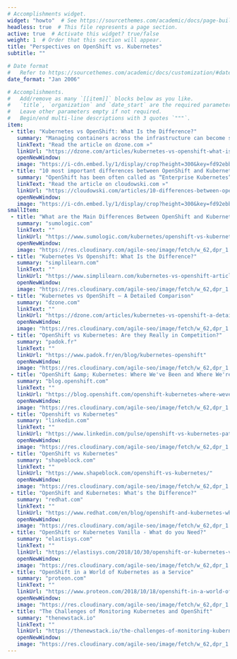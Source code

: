 ```yaml
---
# Accomplishments widget.
widget: "howto"  # See https://sourcethemes.com/academic/docs/page-builder/
headless: true  # This file represents a page section.
active: true  # Activate this widget? true/false
weight: 1  # Order that this section will appear.
title: "Perspectives on OpenShift vs. Kubernetes"
subtitle: ""

# Date format
#   Refer to https://sourcethemes.com/academic/docs/customization/#date-format
date_format: "Jan 2006"

# Accomplishments.
#   Add/remove as many `[[item]]` blocks below as you like.
#   `title`, `organization` and `date_start` are the required parameters.
#   Leave other parameters empty if not required.
#   Begin/end multi-line descriptions with 3 quotes `"""`.
item: 
 - title: "Kubernetes vs OpenShift: What Is the Difference?"
   summary: "Managing containers across the infrastructure can become such a complex task that a container management platform is an essential vehicle for any organization. Kubernetes and OpenShift are two of the most popular container management platforms in the market. What makes it interesting is that OpenShift is based on Kubernetes. Read on to learn more about their features and differences."
   linkText: "Read the article on dzone.com »"
   linkUrl: "https://dzone.com/articles/kubernetes-vs-openshift-what-is-the-difference"
   openNewWindow: 
   image: "https://i-cdn.embed.ly/1/display/crop?height=300&key=fd92ebbc52fc43fb98f69e50e7893c13&url=http%3A%2F%2Fdz2cdn1.dzone.com%2Fstorage%2Farticle-thumb%2F12156248-thumb.jpg&width=636"
 - title: "10 most important differences between OpenShift and Kubernetes"
   summary: "OpenShift has been often called as “Enterprise Kubernetes” by its vendor - Red Hat. In this article, I’m describing real differences between OpenShift and Kubernetes. It’s often confusing, as Red Hat tends to describe it as PaaS, sometimes hiding the fact that Kubernetes is an integral part of OpenShift with more features built around it. Let’s dive in and check what are the real differences between those two."
   linkText: "Read the article on cloudowski.com »"
   linkUrl: "https://cloudowski.com/articles/10-differences-between-openshift-and-kubernetes/"
   openNewWindow: 
   image: "https://i-cdn.embed.ly/1/display/crop?height=300&key=fd92ebbc52fc43fb98f69e50e7893c13&url=https%3A%2F%2Fcloudowski.com%2Fassets%2Fimages%2Fos-vs-k8s-u1.png&width=636"
smallItem: 
 - title: "What are the Main Differences Between OpenShift and Kubernetes?"
   summary: "sumologic.com"
   linkText: ""
   linkUrl: "https://www.sumologic.com/kubernetes/openshift-vs-kubernetes/differences-openshift-and-kubernetes/"
   openNewWindow: 
   image: "https://res.cloudinary.com/agile-seo/image/fetch/w_62,dpr_1.0,d_blank_am8gzx.png/https%3A%2F%2Flogo.clearbit.com%2Fsumologic.com%3Fsize%3D250"
 - title: "Kubernetes Vs Openshift: What Is the Difference?"
   summary: "simplilearn.com"
   linkText: ""
   linkUrl: "https://www.simplilearn.com/kubernetes-vs-openshift-article"
   openNewWindow: 
   image: "https://res.cloudinary.com/agile-seo/image/fetch/w_62,dpr_1.0,d_blank_am8gzx.png/https%3A%2F%2Flogo.clearbit.com%2Fsimplilearn.com%3Fsize%3D250"
 - title: "Kubernetes vs OpenShift – A Detailed Comparison"
   summary: "dzone.com"
   linkText: ""
   linkUrl: "https://dzone.com/articles/kubernetes-vs-openshift-a-detailed-comparison"
   openNewWindow: 
   image: "https://res.cloudinary.com/agile-seo/image/fetch/w_62,dpr_1.0,d_blank_am8gzx.png/https%3A%2F%2Flogo.clearbit.com%2Fdzone.com%3Fsize%3D250"
 - title: "OpenShift vs Kubernetes: Are they Really in Competition?"
   summary: "padok.fr"
   linkText: ""
   linkUrl: "https://www.padok.fr/en/blog/kubernetes-openshift"
   openNewWindow: 
   image: "https://res.cloudinary.com/agile-seo/image/fetch/w_62,dpr_1.0,d_blank_am8gzx.png/https%3A%2F%2Flogo.clearbit.com%2Fpadok.fr%3Fsize%3D250"
 - title: "OpenShift &amp; Kubernetes: Where We've Been and Where We're Going"
   summary: "blog.openshift.com"
   linkText: ""
   linkUrl: "https://blog.openshift.com/openshift-kubernetes-where-weve-been-and-where-were-going-part-1/"
   openNewWindow: 
   image: "https://res.cloudinary.com/agile-seo/image/fetch/w_62,dpr_1.0,d_blank_am8gzx.png/https%3A%2F%2Flogo.clearbit.com%2Fblog.openshift.com%3Fsize%3D250"
 - title: "Openshift vs Kubernetes"
   summary: "linkedin.com"
   linkText: ""
   linkUrl: "https://www.linkedin.com/pulse/openshift-vs-kubernetes-patrik-h%C3%B6rlin"
   openNewWindow: 
   image: "https://res.cloudinary.com/agile-seo/image/fetch/w_62,dpr_1.0,d_blank_am8gzx.png/https%3A%2F%2Flogo.clearbit.com%2Flinkedin.com%3Fsize%3D250"
 - title: "OpenShift vs Kubernetes"
   summary: "shapeblock.com"
   linkText: ""
   linkUrl: "https://www.shapeblock.com/openshift-vs-kubernetes/"
   openNewWindow: 
   image: "https://res.cloudinary.com/agile-seo/image/fetch/w_62,dpr_1.0,d_blank_am8gzx.png/https%3A%2F%2Flogo.clearbit.com%2Fshapeblock.com%3Fsize%3D250"
 - title: "OpenShift and Kubernetes: What's the Difference?"
   summary: "redhat.com"
   linkText: ""
   linkUrl: "https://www.redhat.com/en/blog/openshift-and-kubernetes-whats-difference"
   openNewWindow: 
   image: "https://res.cloudinary.com/agile-seo/image/fetch/w_62,dpr_1.0,d_blank_am8gzx.png/https%3A%2F%2Flogo.clearbit.com%2Fredhat.com%3Fsize%3D250"
 - title: "OpenShift or Kubernetes Vanilla - What do you Need?"
   summary: "elastisys.com"
   linkText: ""
   linkUrl: "https://elastisys.com/2018/10/30/openshift-or-kubernetes-vanilla-what-do-you-need/"
   openNewWindow: 
   image: "https://res.cloudinary.com/agile-seo/image/fetch/w_62,dpr_1.0,d_blank_am8gzx.png/https%3A%2F%2Flogo.clearbit.com%2Felastisys.com%3Fsize%3D250"
 - title: "OpenShift in a World of Kubernetes as a Service"
   summary: "proteon.com"
   linkText: ""
   linkUrl: "https://www.proteon.com/2018/10/18/openshift-in-a-world-of-kubernetes-as-a-service/"
   openNewWindow: 
   image: "https://res.cloudinary.com/agile-seo/image/fetch/w_62,dpr_1.0,d_blank_am8gzx.png/https%3A%2F%2Flogo.clearbit.com%2Fproteon.com%3Fsize%3D250"
 - title: "The Challenges of Monitoring Kubernetes and OpenShift"
   summary: "thenewstack.io"
   linkText: ""
   linkUrl: "https://thenewstack.io/the-challenges-of-monitoring-kubernetes-and-openshift/"
   openNewWindow: 
   image: "https://res.cloudinary.com/agile-seo/image/fetch/w_62,dpr_1.0,d_blank_am8gzx.png/https%3A%2F%2Flogo.clearbit.com%2Fthenewstack.io%3Fsize%3D250"
---
```

